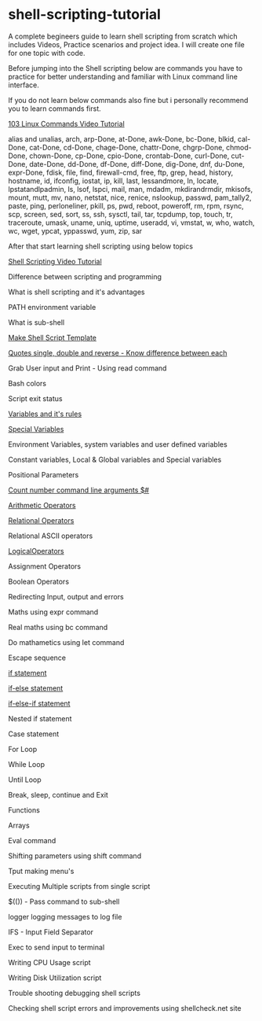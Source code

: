 # shell-scripting-tutorial

A complete begineers guide to learn shell scripting from scratch which includes Videos, Practice scenarios and project idea. I will create one file for one topic with code.

Before jumping into the Shell scripting below are commands you have to practice for better understanding and familiar with Linux command line interface. 

If you do not learn below commands also fine but i personally recommend you to learn commands first.

[103 Linux Commands Video Tutorial](https://www.youtube.com/watch?v=VG-MMju9RhQ&list=PLHyfPDPl-JDX_dfDEpsvglu4x3h1RjPkz)

alias and unalias, arch, arp-Done, at-Done, awk-Done, bc-Done, blkid, cal-Done, cat-Done, cd-Done, chage-Done, chattr-Done, chgrp-Done, chmod-Done, chown-Done, cp-Done, cpio-Done, crontab-Done, curl-Done, cut-Done, date-Done, dd-Done, df-Done, diff-Done, dig-Done, dnf, du-Done, expr-Done, fdisk, file, find, firewall-cmd, free, ftp, grep, head, history, hostname, id, ifconfig, iostat, ip, kill, last, lessandmore, ln, locate, lpstatandlpadmin, ls, lsof, lspci, mail, man, mdadm, mkdirandrmdir, mkisofs, mount, mutt, mv, nano, netstat, nice, renice, nslookup, passwd, pam_tally2, paste, ping, perloneliner, pkill, ps, pwd, reboot, poweroff, rm, rpm, rsync, scp, screen, sed, sort, ss, ssh, sysctl, tail, tar, tcpdump, top, touch, tr, traceroute, umask, uname, uniq, uptime, useradd, vi, vmstat, w, who, watch, wc, wget, ypcat, yppasswd, yum, zip, sar

After that start learning shell scripting using below topics

[Shell Scripting Video Tutorial](https://www.youtube.com/watch?v=7GNUzvjS_mE&list=PL8cE5Nxf6M6b8qW7CSMsdKbEsPdG9pWfu)

Difference between scripting and programming

What is shell scripting and it's advantages

PATH environment variable

What is sub-shell

[Make Shell Script Template](https://www.youtube.com/watch?v=7KEQJ7jtkTg)

[Quotes single, double and reverse - Know difference between each](https://www.youtube.com/watch?v=9_fhRI-dos4)

Grab User input and Print - Using read command

Bash colors

Script exit status

[Variables and it's rules](https://www.youtube.com/watch?v=839s_OtTqDA)

[Special Variables](https://www.youtube.com/watch?v=PfxzX4XNYRE)

Environment Variables, system variables and user defined variables

Constant variables, Local & Global variables and Special variables

Positional Parameters

[Count number command line arguments $#](https://www.youtube.com/watch?v=YizjrX9ph10)

[Arithmetic Operators](https://www.youtube.com/watch?v=qxNQ_D8txPo)

[Relational Operators](https://www.youtube.com/watch?v=U-u1wx5VeTU)

Relational ASCII operators

[LogicalOperators](https://www.youtube.com/watch?v=m_F1FTKdUU4)

Assignment Operators

Boolean Operators

Redirecting Input, output and errors

Maths using expr command

Real maths using bc command

Do mathametics using let command

Escape sequence

[if statement](https://www.youtube.com/watch?v=gncu9vzmILw)

[if-else statement](https://www.youtube.com/watch?v=nDhbOeEQeNY)

[if-else-if statement](https://www.youtube.com/watch?v=UJET-9cmaqU)

Nested if statement

Case statement

For Loop

While Loop

Until Loop

Break, sleep, continue and Exit

Functions

Arrays

Eval command

Shifting parameters using shift command

Tput making menu's

Executing Multiple scripts from single script

$(()) - Pass command to sub-shell

logger logging messages to log file

IFS - Input Field Separator

Exec to send input to terminal

Writing CPU Usage script

Writing Disk Utilization script

Trouble shooting debugging shell scripts

Checking shell script errors and improvements using shellcheck.net site
